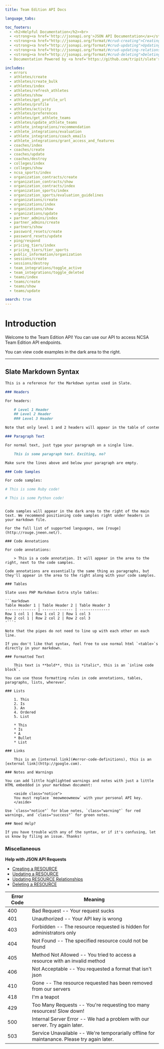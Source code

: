 ```yaml
---
title: Team Edition API Docs

language_tabs:

toc_footers:
  - <h2>Helpful Documentation</h2><br>
  - <strong><a href='http://jsonapi.org'>JSON API Documentation</a></strong>
  - <strong><a href="http://jsonapi.org/format/#crud-creating">Creating a Resource</a></strong>
  - <strong><a href="http://jsonapi.org/format/#crud-updating">Updating a Resource</a></strong>
  - <strong><a href="http://jsonapi.org/format/#crud-updating-relationships">Updating Relationships</a></strong>
  - <strong><a href="http://jsonapi.org/format/#crud-deleting">Deleting a Resource</a><br><br></strong>
  - Documentation Powered by <a href='https://github.com/tripit/slate'>Slate</a>

includes:
  - errors
  - athletes/create
  - athletes/create_bulk
  - athletes/index
  - athletes/refresh_athletes
  - athletes/show
  - athletes/get_profile_url
  - athletes/profile
  - athletes/activity
  - athletes/preferences
  - athletes/get_athlete_teams
  - athletes/update_athlete_teams
  - athlete_integrations/recommendation
  - athlete_integrations/evaluation
  - athlete_integrations/coach_emails
  - athlete_integrations/grant_access_and_features
  - coaches/index
  - coaches/create
  - coaches/update
  - coaches/destroy
  - colleges/index
  - colleges/show
  - ncsa_sports/index
  - organization_contracts/create
  - organization_contracts/show
  - organization_contracts/index
  - organization_sports/index
  - organization_sports/evaluation_guidelines
  - organizations/create
  - organizations/index
  - organizations/show
  - organizations/update
  - partner_admins/index
  - partner_admins/create
  - partners/show
  - password_resets/create
  - password_resets/update
  - ping/respond
  - pricing_tiers/index
  - pricing_tiers/tier_sports
  - public_information/organization
  - sessions/create
  - sessions/destroy
  - team_integrations/toggle_active
  - team_integrations/toggle_deleted
  - teams/index
  - teams/create
  - teams/show
  - teams/update

search: true
---
```


# Introduction

Welcome to the Team Edition API! You can use our API to access NCSA Team Edition API endpoints.

You can view code examples in the dark area to the right.



---

## Slate Markdown Syntax

```markdown
This is a reference for the Markdown syntax used in Slate.

### Headers

For headers:

    # Level 1 Header
    ## Level 2 Header
    ### Level 3 Header

Note that only level 1 and 2 headers will appear in the table of contents.

### Paragraph Text

For normal text, just type your paragraph on a single line.

    This is some paragraph text. Exciting, no?

Make sure the lines above and below your paragraph are empty.

### Code Samples

For code samples:

```
  ```ruby
  # This is some Ruby code!
  ```

  ```python
  # This is some Python code!
  ```
```

Code samples will appear in the dark area to the right of the main text. We recommend positioning code samples right under headers in your markdown file.

For the full list of supported languages, see [rouge](http://rouge.jneen.net/).

### Code Annotations

For code annotations:

    > This is a code annotation. It will appear in the area to the right, next to the code samples.

Code annotations are essentially the same thing as paragraphs, but they'll appear in the area to the right along with your code samples.

### Tables

Slate uses PHP Markdown Extra style tables:

```markdown
Table Header 1 | Table Header 2 | Table Header 3
-------------- | -------------- | --------------
Row 1 col 1 | Row 1 col 2 | Row 1 col 3
Row 2 col 1 | Row 2 col 2 | Row 2 col 3
'```'

Note that the pipes do not need to line up with each other on each line.

If you don't like that syntax, feel free to use normal html `<table>`s directly in your markdown.

### Formatted Text

    This text is **bold**, this is *italic*, this is an `inline code block`.

You can use those formatting rules in code annotations, tables, paragraphs, lists, wherever.

### Lists

    1. This
    2. Is
    3. An
    4. Ordered
    5. List

    * This
    * Is
    * A
    * Bullet
    * List

### Links

    This is an [internal link](#error-code-definitions), this is an [external link](http://google.com).

### Notes and Warnings

You can add little highlighted warnings and notes with just a little HTML embedded in your markdown document:

    <aside class="notice">
    You must replace `meowmeowmeow` with your personal API key.
    </aside>

Use `class="notice"` for blue notes, `class="warning"` for red warnings, and `class="success"` for green notes.

### Need Help?

If you have trouble with any of the syntax, or if it's confusing, let us know by filing an issue. Thanks!

```




### Miscellaneous

**Help with JSON API Requests**

* <a href="http://jsonapi.org/format/#crud-creating">Creating a RESOURCE</a>
* <a href="http://jsonapi.org/format/#crud-updating">Updating a RESOURCE</a>
* <a href="http://jsonapi.org/format/#crud-updating-relationships">Updating RESOURCE Relationships</a>
* <a href="http://jsonapi.org/format/#crud-deleting">Deleting a RESOURCE</a>


Error Code | Meaning
---------- | -------
400 | Bad Request -- Your request sucks
401 | Unauthorized -- Your API key is wrong
403 | Forbidden -- The resource requested is hidden for administrators only
404 | Not Found -- The specified resource could not be found
405 | Method Not Allowed -- You tried to access a resource with an invalid method
406 | Not Acceptable -- You requested a format that isn't json
410 | Gone -- The resource requested has been removed from our servers
418 | I'm a teapot
429 | Too Many Requests -- You're requesting too many resources! Slow down!
500 | Internal Server Error -- We had a problem with our server. Try again later.
503 | Service Unavailable -- We're temporarially offline for maintanance. Please try again later.

